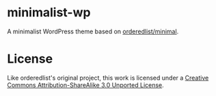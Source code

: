 # minimalist-wp

A minimalist WordPress theme based on
[orderedlist/minimal](http://www.github.com/orderedlist/minimal).

# License

Like orderedlist's original project, this work is licensed under a [Creative
Commons Attribution-ShareAlike 3.0 Unported
License](http://creativecommons.org/licenses/by-sa/3.0/).
